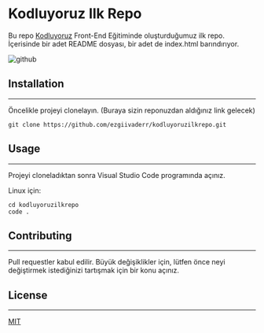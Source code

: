# **Kodluyoruz Ilk Repo**
Bu repo [Kodluyoruz](https://www.kodluyoruz.org/) Front-End Eğitiminde oluşturduğumuz ilk repo. İçerisinde bir adet README dosyası, bir adet de index.html barındırıyor.
 
![github](https://imgur.com/JSKdwzL)

## **Installation**
----------------------------------------------------
Öncelikle projeyi clonelayın. (Buraya sizin reponuzdan aldığınız link gelecek)

```
git clone https://github.com/ezgiivaderr/kodluyoruzilkrepo.git
```
## **Usage**
----------------------------------------------------
Projeyi cloneladıktan sonra Visual Studio Code programında açınız.

Linux için:
```
cd kodluyoruzilkrepo
code .
```
## **Contributing**
----------------------------------------------------
Pull requestler kabul edilir. Büyük değişiklikler için, lütfen önce neyi değiştirmek istediğinizi tartışmak için bir konu açınız.

## **License**
----------------------------------------------------
[MIT](https://choosealicense.com/licenses/mit/)
